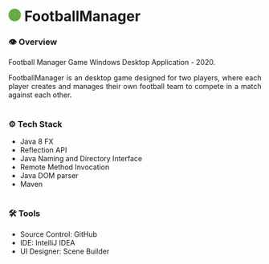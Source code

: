 # <img src="footballmanager.svg" width="25"/> FootballManager

### **👁️ Overview**
Football Manager Game Windows Desktop Application - 2020.

<p align="justify">
    FootballManager is an desktop game designed for two players, where each player creates and manages their own football team to compete in a match against each other.
</p>

#

### **⚙️ Tech Stack**
- Java 8 FX
- Reflection API
- Java Naming and Directory Interface
- Remote Method Invocation
- Java DOM parser
- Maven

#

### **🛠️ Tools**
- Source Control: GitHub
- IDE: IntelliJ IDEA
- UI Designer: Scene Builder